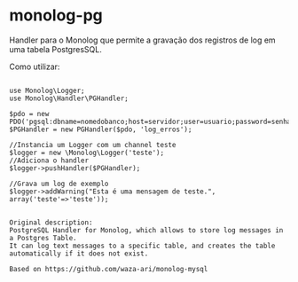 monolog-pg
=============

Handler para o Monolog que permite a gravação dos registros de log em uma tabela PostgresSQL.

Como utilizar:

```

use Monolog\Logger;
use Monolog\Handler\PGHandler;

$pdo = new PDO('pgsql:dbname=nomedobanco;host=servidor;user=usuario;password=senha');
$PGHandler = new PGHandler($pdo, 'log_erros');

//Instancia um Logger com um channel teste
$logger = new \Monolog\Logger('teste');
//Adiciona o handler  
$logger->pushHandler($PGHandler);

//Grava um log de exemplo
$logger->addWarning("Esta é uma mensagem de teste.", array('teste'=>'teste'));


Original description:
PostgreSQL Handler for Monolog, which allows to store log messages in a Postgres Table.
It can log text messages to a specific table, and creates the table automatically if it does not exist.

Based on https://github.com/waza-ari/monolog-mysql
